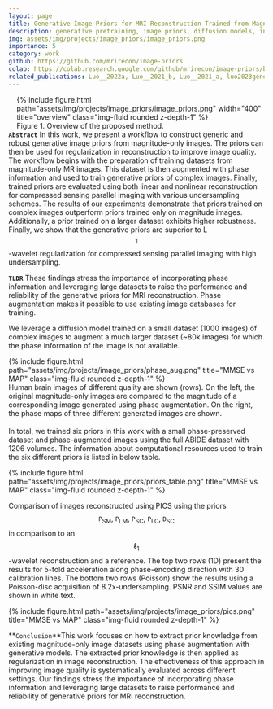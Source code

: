 ```yaml
---
layout: page
title: Generative Image Priors for MRI Reconstruction Trained from Magnitude-Only Images
description: generative pretraining, image priors, diffusion models, inverse problem, MR image reconstruction, proximal operator, optimization
img: assets/img/projects/image_priors/image_priors.png
importance: 5
category: work
github: https://github.com/mrirecon/image-priors
colab: https://colab.research.google.com/github/mrirecon/image-priors/blob/main/misc/demo_image_priors_colab.ipynb
related_publications: Luo__2022a, Luo__2021_b, Luo__2021_a, luo2023generative
---
```

<div style="float: right; margin-left: 1rem; margin-bottom: 0rem">
{% include figure.html path="assets/img/projects/image_priors/image_priors.png" width="400" title="overview" class="img-fluid rounded z-depth-1" %}
<div class="caption_post">
    Figure 1. Overview of the proposed method.
</div>
</div>

**`Abstract`** In this work, we present a workflow to construct generic and robust generative image priors from magnitude-only images. The priors can then be used for regularization in reconstruction to improve image quality. The workflow begins with the preparation of training datasets from magnitude-only MR images. This dataset is then augmented with phase information and used to train generative priors of complex images. Finally, trained priors are evaluated using both linear and nonlinear reconstruction for compressed sensing parallel imaging with various undersampling schemes. The results of our experiments demonstrate that priors trained on complex images outperform priors trained only on magnitude images. Additionally, a prior trained on a larger dataset exhibits higher robustness. Finally, we show that the generative priors are superior to L$$^\mathrm{1}$$-wavelet regularization for compressed sensing parallel imaging with high undersampling.

**`TLDR`** These findings stress the importance of incorporating phase information and leveraging large datasets to raise the performance and reliability of the generative priors for MRI reconstruction. Phase augmentation makes it possible to use existing image databases for training.

We leverage a diffusion model trained on a small dataset (1000 images) of complex images to augment a much larger dataset (~80k images) for which the phase
information of the image is not available.

<div class="col-sm mt-3 mt-md-0">
{% include figure.html path="assets/img/projects/image_priors/phase_aug.png" title="MMSE vs MAP" class="img-fluid rounded z-depth-1" %}
<div class="caption_post" style="margin-bottom: 1.15rem">
    Human brain images of different quality are shown (rows). On the left, the original magnitude-only images are compared to the magnitude of a corresponding image generated using phase augmentation. On the right, the phase maps of three different  generated images are shown.
</div>
</div>

In total, we trained six priors in this work with a small phase-preserved dataset and phase-augmented images using the full ABIDE dataset with 1206 volumes. The information about computational resources used to train the six different priors is listed in below table.
<div class="col-sm mt-3 mt-md-0">
{% include figure.html path="assets/img/projects/image_priors/priors_table.png" title="MMSE vs MAP" class="img-fluid rounded z-depth-1" %}
</div>

 Comparison of images reconstructed using PICS using the priors $$\texttt{P}_\mathrm{SM},~\texttt{P}_\mathrm{LM},~\texttt{P}_\mathrm{SC},~\texttt{P}_\mathrm{LC},~\texttt{D}_\mathrm{SC}$$ in comparison to an $$\ell_1$$-wavelet reconstruction and a reference. The top two rows (1D) present the results for 5-fold acceleration along phase-encoding direction with 30 calibration lines. The bottom two rows (Poisson) show the results using a Poisson-disc acquisition of 8.2x-undersampling. PSNR and SSIM values are shown in white text.

<div class="col-sm mt-3 mt-md-0">
{% include figure.html path="assets/img/projects/image_priors/pics.png" title="MMSE vs MAP" class="img-fluid rounded z-depth-1" %}
</div>

**`Conclusion`**This work focuses on how to extract prior knowledge from existing
magnitude-only image datasets using phase augmentation with generative models.
The extracted prior knowledge is then applied as regularization in image
reconstruction. The effectiveness of this approach in improving image quality
is systematically evaluated  across different settings. Our findings stress the
importance of incorporating phase information and leveraging large datasets to
raise performance and reliability of generative priors for MRI reconstruction.
